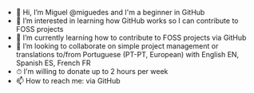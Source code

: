 - 👋 Hi, I’m Miguel @miguedes and I'm a beginner in GitHub
- 👀 I’m interested in learning how GitHub works so I can contribute to FOSS projects
- 🌱 I’m currently learning how to contribute to FOSS projects via GitHub
- 💞️ I’m looking to collaborate on simple project management or translations to/from Portuguese (PT-PT, European) with English EN, Spanish ES, French FR
- ⏱ I'm willing to donate up to 2 hours per week
- 📫 How to reach me: via GitHub
